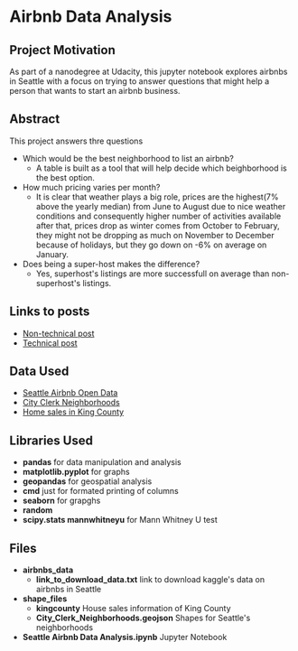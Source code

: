# Airbnb Data Analysis

## Project Motivation
As part of a nanodegree at Udacity, this jupyter notebook explores airbnbs in Seattle with a focus on trying to answer questions that might help a person that wants to start an airbnb business.
## Abstract
This project answers thre questions
* Which would be the best neighborhood to list an airbnb?
  * A table is built as a tool that will help decide which beighborhood is the best option.
* How much pricing varies per month?
  * It is clear that weather plays a big role, prices are the highest(7% above the yearly median) from June to August due to nice weather conditions and consequently higher number of activities available after that, prices drop as winter comes from October to February, they might not be dropping as much on November to December because of holidays, but they go down on -6% on average on January.
* Does being a super-host makes the difference?
  * Yes, superhost's listings are more successfull on average than non-superhost's listings.

## Links to posts
* [Non-technical post](https://shoarata.medium.com/airbnbing-in-seattle-a-beginners-concerns-9a3b2a95676)
* [Technical post](https://shoarata.medium.com/a-brief-analysis-of-airbnbs-in-seattle-5770f058ce26)

## Data Used
* [Seattle Airbnb Open Data](https://www.kaggle.com/airbnb/seattle/data)
* [City Clerk Neighborhoods](https://data-seattlecitygis.opendata.arcgis.com/datasets/SeattleCityGIS::city-clerk-neighborhoods/about)
* [Home sales in King County](https://geodacenter.github.io/data-and-lab/KingCounty-HouseSales2015/)
## Libraries Used
* **pandas** for data manipulation and analysis
* **matplotlib.pyplot** for graphs
* **geopandas** for geospatial analysis
* **cmd** just for formated printing of columns
* **seaborn** for grapghs
* **random**
* **scipy.stats mannwhitneyu** for Mann Whitney U test

## Files
* **airbnbs_data**
  * **link_to_download_data.txt** link to download kaggle's data on airbnbs in Seattle
* **shape_files**
  * **kingcounty** House sales information of King County
  * **City_Clerk_Neighborhoods.geojson** Shapes for Seattle's neighborhoods
* **Seattle Airbnb Data Analysis.ipynb** Jupyter Notebook 
